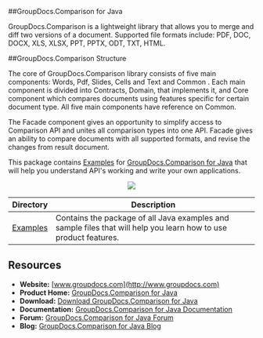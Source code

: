 ##GroupDocs.Comparison for Java

GroupDocs.Comparison is a lightweight library that allows you to merge and diff two versions of a document. Supported file formats include: PDF, DOC, DOCX, XLS, XLSX, PPT, PPTX, ODT, TXT, HTML.

##GroupDocs.Comparison Structure

The core of GroupDocs.Comparison library consists of five main components: Words, Pdf, Slides, Cells and Text and Common . Each main component is divided into Contracts, Domain, that implements it, and Core component which compares documents using features specific for certain document type.
All five main components have reference on Common.

The Facade component gives an opportunity to simplify access to Comparison API and unites all comparison types into one API. Facade gives an ability to compare documents with all supported formats, and revise the changes from result document.

This package contains [Examples](#) for [GroupDocs.Comparison for Java](#) that will help you understand API's working and write your own applications.

<p align="center">

  <a title="Download complete GroupDocs.Comparison for Java source code" href="#">
	<img src="https://raw.github.com/AsposeExamples/java-examples-dashboard/master/images/downloadZip-Button-Large.png" />
  </a>
</p>

Directory | Description
--------- | -----------
[Examples](#)  | Contains the package of all Java examples and sample files that will help you learn how to use product features.

## Resources

+ **Website:** [www.groupdocs.com](http://www.groupdocs.com)
+ **Product Home:** [GroupDocs.Comparison for Java](#)
+ **Download:** [Download GroupDocs.Comparison for Java](#)
+ **Documentation:** [GroupDocs.Comparison for Java Documentation](#)
+ **Forum:** [GroupDocs.Comparison for Java Forum](http://groupdocs.com/Community/forums/groupdocs.Comparison-product-family/7/showforum.aspx)
+ **Blog:** [GroupDocs.Comparison for Java Blog](http://groupdocs.com/blog/category/Comparison)

